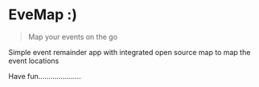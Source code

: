 # EveMap :)

> Map your events on the go

Simple event remainder app with integrated open source map to map the event locations

Have fun.....................
